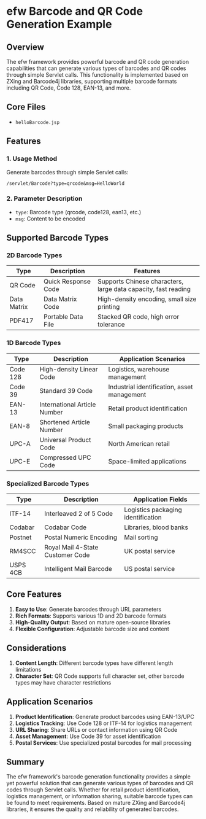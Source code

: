 # efw Barcode and QR Code Generation Example

## Overview

The efw framework provides powerful barcode and QR code generation capabilities that can generate various types of barcodes and QR codes through simple Servlet calls. This functionality is implemented based on ZXing and Barcode4j libraries, supporting multiple barcode formats including QR Code, Code 128, EAN-13, and more.

## Core Files

- `helloBarcode.jsp`

## Features

### 1. Usage Method
Generate barcodes through simple Servlet calls:

```
/servlet/Barcode?type=qrcode&msg=HelloWorld
```

### 2. Parameter Description
- `type`: Barcode type (qrcode, code128, ean13, etc.)
- `msg`: Content to be encoded

## Supported Barcode Types

### 2D Barcode Types

| Type | Description | Features |
|------|-------------|----------|
| QR Code | Quick Response Code | Supports Chinese characters, large data capacity, fast reading |
| Data Matrix | Data Matrix Code | High-density encoding, small size printing |
| PDF417 | Portable Data File | Stacked QR code, high error tolerance |

### 1D Barcode Types

| Type | Description | Application Scenarios |
|------|-------------|----------------------|
| Code 128 | High-density Linear Code | Logistics, warehouse management |
| Code 39 | Standard 39 Code | Industrial identification, asset management |
| EAN-13 | International Article Number | Retail product identification |
| EAN-8 | Shortened Article Number | Small packaging products |
| UPC-A | Universal Product Code | North American retail |
| UPC-E | Compressed UPC Code | Space-limited applications |

### Specialized Barcode Types

| Type | Description | Application Fields |
|------|-------------|-------------------|
| ITF-14 | Interleaved 2 of 5 Code | Logistics packaging identification |
| Codabar | Codabar Code | Libraries, blood banks |
| Postnet | Postal Numeric Encoding | Mail sorting |
| RM4SCC | Royal Mail 4-State Customer Code | UK postal service |
| USPS 4CB | Intelligent Mail Barcode | US postal service |

## Core Features

1. **Easy to Use**: Generate barcodes through URL parameters
2. **Rich Formats**: Supports various 1D and 2D barcode formats
3. **High-Quality Output**: Based on mature open-source libraries
4. **Flexible Configuration**: Adjustable barcode size and content

## Considerations

1. **Content Length**: Different barcode types have different length limitations
2. **Character Set**: QR Code supports full character set, other barcode types may have character restrictions

## Application Scenarios

1. **Product Identification**: Generate product barcodes using EAN-13/UPC
2. **Logistics Tracking**: Use Code 128 or ITF-14 for logistics management
3. **URL Sharing**: Share URLs or contact information using QR Code
4. **Asset Management**: Use Code 39 for asset identification
5. **Postal Services**: Use specialized postal barcodes for mail processing

## Summary

The efw framework's barcode generation functionality provides a simple yet powerful solution that can generate various types of barcodes and QR codes through Servlet calls. Whether for retail product identification, logistics management, or information sharing, suitable barcode types can be found to meet requirements. Based on mature ZXing and Barcode4j libraries, it ensures the quality and reliability of generated barcodes.
